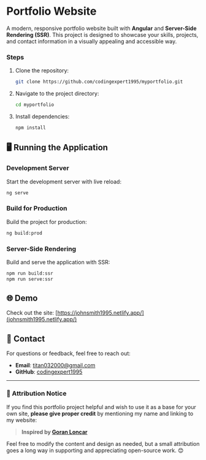 # Portfolio Website

A modern, responsive portfolio website built with **Angular** and **Server-Side Rendering (SSR)**. This project is designed to showcase your skills, projects, and contact information in a visually appealing and accessible way.

### Steps
1. Clone the repository:
   ```bash
   git clone https://github.com/codingexpert1995/myportfolio.git
   ```
2. Navigate to the project directory:
   ```bash
   cd myportfolio
   ```
3. Install dependencies:
   ```bash
   npm install
   ```


## 🖥️ Running the Application

### Development Server
Start the development server with live reload:
```bash
ng serve
```

### Build for Production
Build the project for production:
```bash
ng build:prod
```

### Server-Side Rendering
Build and serve the application with SSR:
```bash
npm run build:ssr
npm run serve:ssr
```

## 🌐 Demo

Check out the site: [https://johnsmith1995.netlify.app/](johnsmith1995.netlify.app/)

## 📧 Contact

For questions or feedback, feel free to reach out:
- **Email**: [titan032000@gmail.com](mailto:titan032000@gmail.com)
- **GitHub**: [codingexpert1995](https://github.com/codingexpert1995)

---

### 📌 Attribution Notice

If you find this portfolio project helpful and wish to use it as a base for your own site, **please give proper credit** by mentioning my name and linking to my website:

> **Inspired by [Goran Loncar](https://johnsmith1995.netlify.app/)**

Feel free to modify the content and design as needed, but a small attribution goes a long way in supporting and appreciating open-source work. 😊
